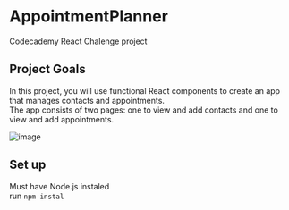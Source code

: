# AppointmentPlanner

Codecademy React Chalenge project

## Project Goals

In this project, you will use functional React components to create an app that manages contacts and appointments. <br>
The app consists of two pages: one to view and add contacts and one to view and add appointments. <br>

![image](https://user-images.githubusercontent.com/96382511/159829184-4e1e267d-d7d8-4907-a508-09a494968cec.png)

## Set up

Must have Node.js instaled <br>
run `npm instal` <br>
